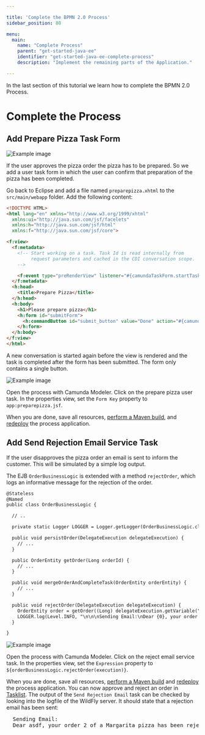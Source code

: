 ```yaml
---

title: 'Complete the BPMN 2.0 Process'
sidebar_position: 80

menu:
  main:
    name: "Complete Process"
    parent: "get-started-java-ee"
    identifier: "get-started-java-ee-complete-process"
    description: "Implement the remaining parts of the Application."

---
```


In the last section of this tutorial we learn how to complete the BPMN 2.0 Process.


# Complete the Process

## Add Prepare Pizza Task Form

![Example image](./img/prepare-pizza.png)

If the user approves the pizza order the pizza has to be prepared. So we add a user task form in which the user can confirm that preparation of the pizza has been completed.

Go back to Eclipse and add a file named `preparepizza.xhtml` to the `src/main/webapp` folder. Add the following content:

```html
<!DOCTYPE HTML>
<html lang="en" xmlns="http://www.w3.org/1999/xhtml"
  xmlns:ui="http://java.sun.com/jsf/facelets"
  xmlns:h="http://java.sun.com/jsf/html"
  xmlns:f="http://java.sun.com/jsf/core">

<f:view>
  <f:metadata>
    <!-- Start working on a task. Task Id is read internally from
         request parameters and cached in the CDI conversation scope.
    -->

    <f:event type="preRenderView" listener="#{camundaTaskForm.startTaskForm()}" />
  </f:metadata>
  <h:head>
    <title>Prepare Pizza</title>
  </h:head>
  <h:body>
    <h1>Please prepare pizza</h1>
    <h:form id="submitForm">
      <h:commandButton id="submit_button" value="Done" action="#{camundaTaskForm.completeTask()}" />
    </h:form>
  </h:body>
</f:view>
</html>
```

A new conversation is started again before the view is rendered and the task is completed after the form has been submitted. The form only contains a single button.

![Example image](./img/pizza-order-process-prepare-pizza.png)

Open the process with Camunda Modeler. Click on the prepare pizza user task. In the properties view, set the `Form Key` property to `app:preparepizza.jsf`.

When you are done, save all resources, [perform a Maven build](deploy.md#build-the-process-application), and [redeploy](deploy.md#deploy-to-wildfly) the process application.

## Add Send Rejection Email Service Task

If the user disapproves the pizza order an email is sent to inform the customer. This will be simulated by a simple log output.

The EJB `OrderBusinessLogic` is extended with a method `rejectOrder`, which logs an informative message for the rejection of the order.

```html
@Stateless
@Named
public class OrderBusinessLogic {

  // ..

  private static Logger LOGGER = Logger.getLogger(OrderBusinessLogic.class.getName());

  public void persistOrder(DelegateExecution delegateExecution) {
    // ...
  }

  public OrderEntity getOrder(Long orderId) {
    // ...
  }

  public void mergeOrderAndCompleteTask(OrderEntity orderEntity) {
    // ...
  }

  public void rejectOrder(DelegateExecution delegateExecution) {
    OrderEntity order = getOrder((Long) delegateExecution.getVariable("orderId"));
    LOGGER.log(Level.INFO, "\n\n\nSending Email:\nDear {0}, your order {1} of a {2} pizza has been rejected.\n\n\n", new String[]{order.getCustomer(), String.valueOf(order.getId()), order.getPizza()});
  }

}
```

![Example image](./img/pizza-order-process-send-rejection-email.png)

Open the process with Camunda Modeler. Click on the reject email service task. In the properties view, set the `Expression` property to `${orderBusinessLogic.rejectOrder(execution)}`.

When you are done, save all resources, [perform a Maven build](deploy.md#build-the-process-application) and [redeploy](deploy.md#deploy-to-wildfly) the process application. You can now approve and reject an order in [Tasklist](http://localhost:8080/operaton/app/tasklist). The output of the `Send Rejection Email` task can be checked by looking into the logfile of the WildFly server. It should state that a rejection email has been sent:

<pre class="console">
  Sending Email:
  Dear asdf, your order 2 of a Margarita pizza has been rejected.
</pre>
